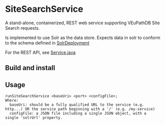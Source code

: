 # SiteSearchService
A stand-alone, containerized, REST web service supporting VEuPathDB Site Search requests.  

Is implemented to use Solr as the data store.  Expects data in solr to conform to the schema defined in [SolrDeployment](https://github.com/VEuPathDB/SolrDeployment/tree/master/configsets/site-search/conf)

For the REST API, see [Service.java](Service/src/main/java/org/gusdb/sitesearch/service/Service.java)

## Build and install

## Usage
```
runSiteSearchService <baseUri> <port> <configFile>;
Where:
  baseUri: should be a fully qualified URL to the service (e.g. http...) OR the service path beginning with a '/' (e.g. /my-service)
  configFile: a JSON file including a single JSON object, with a single 'solrUrl' property. 
```  


